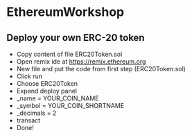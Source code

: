 # EthereumWorkshop

## Deploy your own ERC-20 token
- Copy content of file ERC20Token.sol
- Open remix ide at https://remix.ethereum.org
- New file and put the code from first step (ERC20Token.sol)
- Click run
- Choose ERC20Token
- Expand deploy panel
- _name = YOUR_COIN_NAME
- _symbol = YOUR_COIN_SHORTNAME
- _decimals = 2
- transact
- Done!
